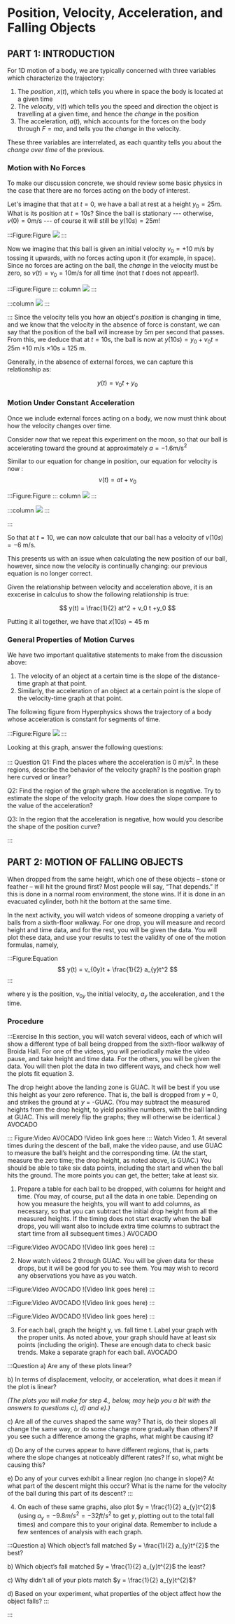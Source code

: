 # Position, Velocity, Acceleration, and Falling Objects

## PART 1: INTRODUCTION

For 1D motion of a body, we are typically concerned with three variables which characterize the trajectory:

1. The *position*, $x(t)$, which tells you where in space the body is located at a given time
2. The  *velocity*, $v(t)$ which tells you the speed and direction the object is travelling at a given time, and hence the *change* in the position
3. The acceleration, $a(t)$, which accounts for the forces on the body through $F=ma$, and tells you the *change* in the velocity.
   
These three variables are interrelated, as each quantity tells you about the *change over time* of the previous.


### Motion with No Forces
To make our discussion concrete, we should review some basic physics in the case that there are no forces acting on the body of interest. 


Let's imagine that that at $t=0$, we have a ball at rest at a height $y_0= 25 m$. What is its position at $t=10$s? Since the ball is stationary --- otherwise, $v(0)= 0$m/s --- of course it will still be $y(10 s)=25 m$!

:::Figure:Figure
![](imgs/nov_pos.gif)
:::

Now we imagine that this ball is given an initial velocity $v_0 = + 10$ m/s by tossing it upwards, with no forces acting upon it (for example, in space).  Since no forces are acting on the ball, the *change* in the velocity must be zero, so $v(t) = v_0=10$m/s for all time (not that $t$ does not appear!).

:::Figure:Figure
::: column
![](imgs/v10_pos.gif)
:::

:::column
![](imgs/v10_vel.png)
:::

:::
Since the velocity tells you how an object's *position* is changing in time, and we know that the velocity in the absence of force is constant, we can say that the position of the ball will increase by $5$m per second that passes. From this, we deduce that at $t=10$s, the ball is now at $y(10 s) = y_0 + v_0 t=  25$m $+ 10$ m/s $\times 10$s = $125$ m. 

Generally, in the absence of external forces, we can capture this relationship as:

$$ y(t) = v_0 t + y_0$$

### Motion Under Constant Acceleration
Once we include external forces acting on a body, we now must think about how the velocity changes over time.

Consider now that we repeat this experiment on the moon, so that our ball is accelerating toward the ground at approximately $a = -1.6$m/s$^2$

Similar to our equation for change in position, our equation for velocity is now :
$$v(t) = a t + v_0 $$

:::Figure:Figure
::: column
![](imgs/acc_pos.gif)
:::

:::column
![](imgs/acc_vel.png)
:::

:::

So that at $t=10$, we can now calculate that our ball has a velocity of $v(10s) = -6$ m/s.

This presents us with an issue when calculating the new position of our ball, however, since now the velocity is continually changing: our previous equation is no longer correct.

Given the relationship between velocity and acceleration above, it is an exxcerise in calculus to show the following relatiionship is true:

$$
y(t) = \frac{1}{2} at^2 + v_0 t 
+y_0
$$


 Putting it all together, we have that $x(10 s) = 45$ m

### General Properties of Motion Curves

We have two important qualitative statements to make from the discussion above:

1. The velocity of an object at a certain time is the slope of the distance-time graph at that point.
2. Similarly, the acceleration of an object at a certain point is the slope of the velocity-time graph at that point.

The following figure from Hyperphysics shows the trajectory of a body whose acceleration is constant for segments of time.

:::Figure:Figure
![](imgs/HP_MotionGraphs.png)
:::

Looking at this graph, answer the following questions:

::: Question
Q1: Find the places where the acceleration is $0$ m/s$^2$. In these regions, describe the behavior of the velocity graph? Is the position graph here curved or linear?

Q2: Find the region of the graph where the acceleration is negative. Try to estimate the slope of the velocity graph. How does the slope compare to the value of the acceleration?

Q3: In the region that the acceleration is negative, how would you describe the shape of the position curve? 

:::


## PART 2: MOTION OF FALLING OBJECTS

When dropped from the same height, which one of these objects &ndash; stone or feather &ndash; will hit the ground first? Most people will say, &ldquo;That depends.&rdquo; If this is done in a normal room environment, the stone wins. If it is done in an evacuated cylinder, both hit the bottom at the same time. 

In the next activity, you will watch videos of someone dropping a variety of balls from a sixth-floor walkway. For one drop, you will measure and record height and time data, and for the rest, you will be given the data. You will plot these data, and use your results to test the validity of one of the motion formulas, namely,

:::Figure:Equation
$$
y(t) = v_{0y}t + \frac{1}{2} a_{y}t^2
$$
:::

where y is the position, $v_{0y}$ the initial velocity, $a_{y}$ the acceleration, and t the time.




### Procedure

:::Exercise
In this section, you will watch several videos, each of which will show a different type of ball being dropped from the sixth-floor walkway of Broida Hall. For one of the videos, you will periodically make the video pause, and take height and time data. For the others, you will be given the data.  You will then plot the data in two different ways, and check how well the plots fit equation 3.

The drop height above the landing zone is GUAC. It will be best if you use this height as your zero reference. That is, the ball is dropped from *y* = 0, and strikes the ground at *y* = -GUAC. (You may subtract the measured heights from the drop height, to yield positive numbers, with the ball landing at GUAC. This will merely flip the graphs; they will otherwise be identical.) AVOCADO <!--  This may depend on how the students will be measuring the heights. -->

::: Figure:Video
AVOCADO !Video link goes here
:::
Watch Video 1. At several times during the descent of the ball, make the video pause, and use GUAC to measure the ball&rsquo;s height and the corresponding time. (At the start, measure the zero time; the drop height, as noted above, is GUAC.) You should be able to take six data points, including the start and when the ball hits the ground. The more points you can get, the better; take at least six.

1. Prepare a table for each ball to be dropped, with columns for height and time. (You may, of course, put all the data in one table. Depending on how you measure the heights, you will want to add columns, as necessary, so that you can subtract the initial drop height from all the measured heights. If the timing does not start exactly when the ball drops, you will want also to include extra time columns to subtract the start time from all subsequent times.) AVOCADO <!-- if the students will measure heights as differences from the drop height, this won't be necessary.-->

:::Figure:Video
AVOCADO !(Video link goes here)
:::

2. Now watch videos 2 through GUAC. You will be given data for these drops, but it will be good for you to see them. You may wish to record any observations you have as you watch.

:::Figure:Video
AVOCADO !(Video link goes here)
:::

:::Figure:Video
AVOCADO !(Video link goes here)
:::

:::Figure:Video
AVOCADO !(Video link goes here)
:::


3. For each ball, graph the height y, vs. fall time t. Label your graph with the proper units. As noted above, your graph should have at least six points (including the origin). These are enough data to check basic trends. Make a separate graph for each ball. AVOCADO <!-- In earlier quarters, the students made these graphs on paper. I would guess that we are now expecting that they do this in a spreadsheet. Do we want to include some kind of instruction here, or assume that they will have a favorite, most likely Excel? -->

:::Question
a) Are any of these plots linear?

b) In terms of displacement, velocity, or acceleration, what does it mean if the plot is linear?

*(The plots you will make for step 4., below, may help you a bit with the answers to questions c), d) and e).)*

c) Are all of the curves shaped the same way? That is, do their slopes all change the same way, or do some change more gradually than others? If you see such a difference among the graphs, what might be causing it?

d) Do any of the curves appear to have different regions, that is, parts where the slope changes at noticeably different rates? If so, what might be causing this?

e) Do any of your curves exhibit a linear region (no change in slope)? At what part of the descent might this occur? What is the name for the velocity of the ball during this part of its descent?
:::

4. On each of these same graphs, also plot $y = \frac{1}{2} a_{y}t^{2}$ (using $a_{y} = -9.8 m/s^{2} = -32 ft/s^{2}$ to get *y*, plotting out to the total fall times) and  compare this to your original data. Remember to include a few sentences of analysis with each graph.

:::Question
a) Which object’s fall matched $y = \frac{1}{2} a_{y}t^{2}$ the best?

b) Which object’s fall matched $y = \frac{1}{2} a_{y}t^{2}$ the least?

c) Why didn’t all of your plots match $y = \frac{1}{2} a_{y}t^{2}$?

d) Based on your experiment, what properties of the object affect how the object falls?
:::

:::
